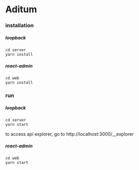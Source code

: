 # Aditum

### installation
##### loopback
~~~
cd server
yarn install
~~~

##### react-admin
~~~
cd web
yarn install
~~~

### run
##### loopback
~~~
cd server
yarn start
~~~

to access api explorer, go to http://localhost:3000/__explorer

##### react-admin
~~~
cd web
yarn start
~~~
